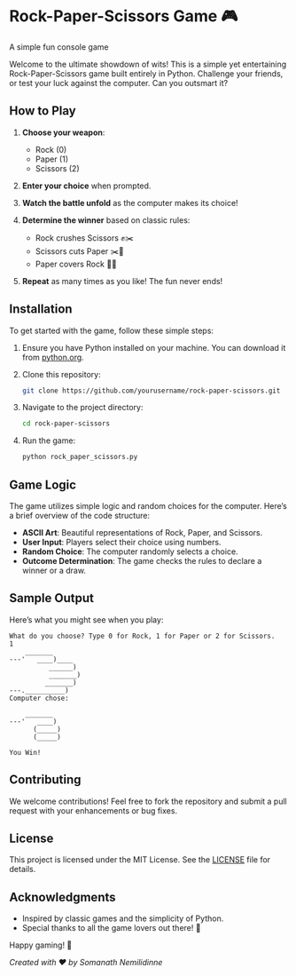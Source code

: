# Rock-Paper-Scissors Game 🎮

A simple fun console game

Welcome to the ultimate showdown of wits! This is a simple yet entertaining Rock-Paper-Scissors game built entirely in Python. Challenge your friends, or test your luck against the computer. Can you outsmart it?

## How to Play

1. **Choose your weapon**:
   - Rock (0)
   - Paper (1)
   - Scissors (2)

2. **Enter your choice** when prompted. 

3. **Watch the battle unfold** as the computer makes its choice!

4. **Determine the winner** based on classic rules:
   - Rock crushes Scissors ✊✂️
   - Scissors cuts Paper ✂️📄
   - Paper covers Rock 📄✊

5. **Repeat** as many times as you like! The fun never ends!

## Installation

To get started with the game, follow these simple steps:

1. Ensure you have Python installed on your machine. You can download it from [python.org](https://www.python.org/).

2. Clone this repository:
   ```bash
   git clone https://github.com/yourusername/rock-paper-scissors.git
   ```

3. Navigate to the project directory:
   ```bash
   cd rock-paper-scissors
   ```

4. Run the game:
   ```bash
   python rock_paper_scissors.py
   ```

## Game Logic

The game utilizes simple logic and random choices for the computer. Here’s a brief overview of the code structure:

- **ASCII Art**: Beautiful representations of Rock, Paper, and Scissors.
- **User Input**: Players select their choice using numbers.
- **Random Choice**: The computer randomly selects a choice.
- **Outcome Determination**: The game checks the rules to declare a winner or a draw.

## Sample Output

Here’s what you might see when you play:

```
What do you choose? Type 0 for Rock, 1 for Paper or 2 for Scissors.
1
    _______
---'   ____)____
          ______)
          _______)
         _______)
---.__________)
Computer chose:

    _______
---'   ____)
      (_____)
      (_____)

You Win!
```

## Contributing

We welcome contributions! Feel free to fork the repository and submit a pull request with your enhancements or bug fixes.

## License

This project is licensed under the MIT License. See the [LICENSE](LICENSE) file for details.

## Acknowledgments

- Inspired by classic games and the simplicity of Python.
- Special thanks to all the game lovers out there! 🎉

Happy gaming! 🥳

*Created with ❤️ by Somanath Nemilidinne*
